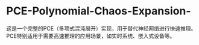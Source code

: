 # PCE-Polynomial-Chaos-Expansion-
这是一个完整的PCE（多项式混沌展开）实现，用于替代神经网络进行快速推理。PCE特别适用于需要高速推理的应用场景，如实时系统、嵌入式设备等。
